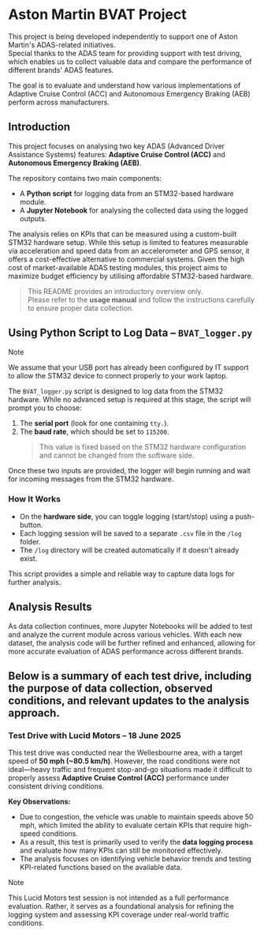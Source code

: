 # Aston Martin BVAT Project

This project is being developed independently to support one of Aston Martin's ADAS-related initiatives.  
Special thanks to the ADAS team for providing support with test driving, which enables us to collect valuable data and compare the performance of different brands' ADAS features.

The goal is to evaluate and understand how various implementations of Adaptive Cruise Control (ACC) and Autonomous Emergency Braking (AEB) perform across manufacturers.


## Introduction

This project focuses on analysing two key ADAS (Advanced Driver Assistance Systems) features: **Adaptive Cruise Control (ACC)** and **Autonomous Emergency Braking (AEB)**.

The repository contains two main components:
- A **Python script** for logging data from an STM32-based hardware module.
- A **Jupyter Notebook** for analysing the collected data using the logged outputs.

The analysis relies on KPIs that can be measured using a custom-built STM32 hardware setup. While this setup is limited to features measurable via acceleration and speed data from an accelerometer and GPS sensor, it offers a cost-effective alternative to commercial systems. Given the high cost of market-available ADAS testing modules, this project aims to maximize budget efficiency by utilising affordable STM32-based hardware.

> This README provides an introductory overview only.  
> Please refer to the **usage manual** and follow the instructions carefully to ensure proper data collection.

## Using Python Script to Log Data – `BVAT_logger.py`

> [!NOTE] 
> We assume that your USB port has already been configured by IT support to allow the STM32 device to connect properly to your work laptop.

The `BVAT_logger.py` script is designed to log data from the STM32 hardware. While no advanced setup is required at this stage, the script will prompt you to choose:
1. The **serial port** (look for one containing `tty.`).
2. The **baud rate**, which should be set to `115200`.  
   > This value is fixed based on the STM32 hardware configuration and cannot be changed from the software side.

Once these two inputs are provided, the logger will begin running and wait for incoming messages from the STM32 hardware.

### How It Works

- On the **hardware side**, you can toggle logging (start/stop) using a push-button.
- Each logging session will be saved to a separate `.csv` file in the `/log` folder.
- The `/log` directory will be created automatically if it doesn't already exist.

This script provides a simple and reliable way to capture data logs for further analysis.

## Analysis Results

As data collection continues, more Jupyter Notebooks will be added to test and analyze the current module across various vehicles. With each new dataset, the analysis code will be further refined and enhanced, allowing for more accurate evaluation of ADAS performance across different brands.

Below is a summary of each test drive, including the purpose of data collection, observed conditions, and relevant updates to the analysis approach.
---

### Test Drive with Lucid Motors – 18 June 2025

This test drive was conducted near the Wellesbourne area, with a target speed of **50 mph (~80.5 km/h)**. However, the road conditions were not ideal—heavy traffic and frequent stop-and-go situations made it difficult to properly assess **Adaptive Cruise Control (ACC)** performance under consistent driving conditions.

**Key Observations:**
- Due to congestion, the vehicle was unable to maintain speeds above 50 mph, which limited the ability to evaluate certain KPIs that require high-speed conditions.
- As a result, this test is primarily used to verify the **data logging process** and evaluate how many KPIs can still be monitored effectively.
- The analysis focuses on identifying vehicle behavior trends and testing KPI-related functions based on the available data.

> [!Note]
> This Lucid Motors test session is not intended as a full performance evaluation. Rather, it serves as a foundational analysis for refining the logging system and assessing KPI coverage under real-world traffic conditions.
 